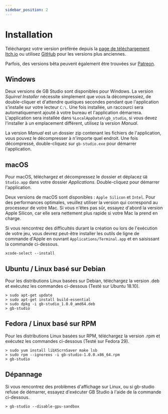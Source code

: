 ```yaml
---
sidebar_position: 2
---
```


# Installation

Téléchargez votre version préférée depuis la [page de téléchargement Itch.io](https://chrismaltby.itch.io/gb-studio) ou utilisez [GitHub](https://github.com/chrismaltby/gb-studio/releases) pour les versions plus anciennes.

Parfois, des versions bêta peuvent également être trouvées sur [Patreon](https://www.patreon.com/gbstudiodev).

## Windows

Deux versions de GB Studio sont disponibles pour Windows. La version _Squirrel Installer_ nécessite simplement que vous la décompressiez, de double-cliquer et d'attendre quelques secondes pendant que l'application s'installe sur votre lecteur `C:\`. Une fois installée, un raccourci sera automatiquement ajouté à votre bureau et l'application démarrera. L'application sera installée dans `%LocalAppData%\gb_studio`, si vous devez l'installer à un emplacement différent, utilisez la version _Manual_.

La version _Manual_ est un dossier zip contenant les fichiers de l'application, vous pouvez le décompresser à n'importe quel endroit. Une fois décompressé, double-cliquez sur `gb-studio.exe` pour démarrer l'application.

## macOS

Pour macOS, téléchargez et décompressez le dossier et déplacez `GB Studio.app` dans votre dossier _Applications_. Double-cliquez pour démarrer l'application.

Deux versions de macOS sont disponibles : `Apple Silicon` et `Intel`. Pour des performances optimales, veuillez utiliser la version qui correspond au processeur de votre Mac. Si vous n'êtes pas sûr, essayez d'abord la version Apple Silicon, car elle sera nettement plus rapide si votre Mac la prend en charge.

Si vous rencontrez des difficultés durant la création ou lors de l'exécution de votre jeu, vous devrez peut-être installer les outils de ligne de commande d'Apple en ouvrant `Applications/Terminal.app` et en saisissant la commande ci-dessous.

```
xcode-select --install
```

## Ubuntu / Linux basé sur Debian

Pour les distributions Linux basées sur Debian, téléchargez la version .deb et exécutez les commandes ci-dessous (Testé sur Ubuntu 18.10).

```
> sudo apt-get update
> sudo apt-get install build-essential
> sudo dpkg -i gb-studio_1.0.0_amd64.deb
> gb-studio
```

## Fedora / Linux basé sur RPM

Pour les distributions Linux basées sur RPM, téléchargez la version .rpm et exécutez les commandes ci-dessous (Testé sur Fedora 29).

```
> sudo yum install libXScrnSaver make lsb
> sudo rpm --ignoreos -i gb-studio-1.0.0.x86_64.rpm
> gb-studio
```

## Dépannage

Si vous rencontrez des problèmes d'affichage sur Linux, ou si gb-studio refuse de démarrer, essayez d'exécuter GB Studio à l'aide de la commande ci-dessous.
```
> gb-studio --disable-gpu-sandbox
```